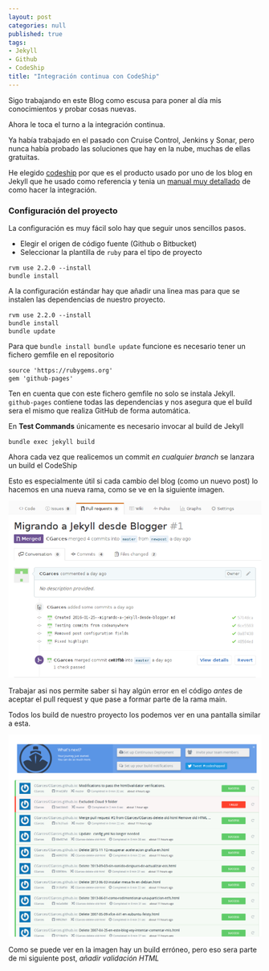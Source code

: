 ```yaml
---
layout: post
categories: null
published: true
tags:
- Jekyll
- Github
- CodeShip
title: "Integración continua con CodeShip"
---
```


Sigo trabajando en este Blog como escusa para poner al día mis conocimientos y probar cosas nuevas.

Ahora le toca el turno a la integración continua.

Ya había trabajado en el pasado con Cruise Control, Jenkins y Sonar, pero nunca había probado las soluciones que hay en la nube, muchas de ellas gratuitas.

He elegido [codeship](http://codeship.com) por que es el producto usado por uno de los blog en Jekyll que he usado como referencia y tenia un [manual muy detallado](http://www.robertiagar.com/2014/08/25/how-i-manage-my-blog/) de como hacer la integración.

<!-- leer mas -->

### Configuración del proyecto

La configuración es muy fácil solo hay que seguir unos sencillos pasos.

- Elegir el origen de código fuente (Github o Bitbucket) 
- Seleccionar la plantilla de `ruby` para el tipo de proyecto

```batch
rvm use 2.2.0 --install
bundle install
```

A la configuración estándar hay que añadir una linea mas para que se instalen las dependencias de nuestro proyecto. 

```batch
rvm use 2.2.0 --install
bundle install
bundle update
```

Para que `bundle install bundle update` funcione es necesario tener un fichero gemfile en el repositorio

```batch
source 'https://rubygems.org'
gem 'github-pages'
```

Ten en cuenta que con este fichero gemfile no solo se instala Jekyll. `github-pages` contiene todas las dependencias y nos asegura que el build sera el mismo que realiza GitHub de forma automática.

En __Test Commands__ únicamente es necesario invocar al build de Jekyll

```batch
bundle exec jekyll build
```

Ahora cada vez que realicemos un commit _en cualquier branch_ se lanzara un build el CodeShip

Esto es especialmente útil si cada cambio del blog (como un nuevo post) lo hacemos en una nueva rama, como se ve en la siguiente imagen.

![Ejemplo pull request github](/public/images/branch_github.png)

Trabajar asi nos permite saber si hay algún error en el código _antes_ de aceptar el pull request y que pase a formar parte de la rama main.

Todos los build de nuestro proyecto los podemos ver en una pantalla similar a esta.

![Ejemplo Codeship builds](/public/images/CodeShip.png)

Como se puede ver en la imagen hay un build erróneo, pero eso sera parte de mi siguiente post, _añadir validación HTML_
